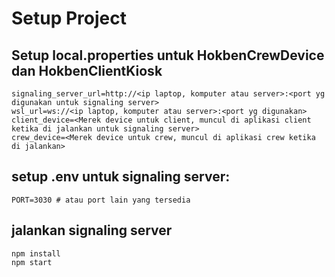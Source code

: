 # Setup Project

## Setup local.properties untuk HokbenCrewDevice dan HokbenClientKiosk
    signaling_server_url=http://<ip laptop, komputer atau server>:<port yg digunakan untuk signaling server>
    wsl_url=ws://<ip laptop, komputer atau server>:<port yg digunakan>
    client_device=<Merek device untuk client, muncul di aplikasi client ketika di jalankan untuk signaling server>
    crew_device=<Merek device untuk crew, muncul di aplikasi crew ketika di jalankan>

## setup .env untuk signaling server:
    PORT=3030 # atau port lain yang tersedia

## jalankan signaling server
```console
npm install
npm start
```
